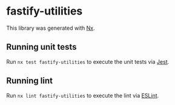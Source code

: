 # fastify-utilities

This library was generated with [Nx](https://nx.dev).

## Running unit tests

Run `nx test fastify-utilities` to execute the unit tests via [Jest](https://jestjs.io).

## Running lint

Run `nx lint fastify-utilities` to execute the lint via [ESLint](https://eslint.org/).
